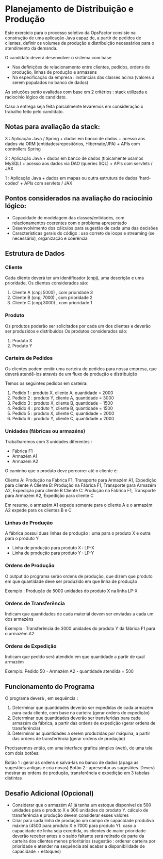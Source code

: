 # Planejamento de Distribuição e Produção

Este exercício para o processo seletivo da OpsFactor consiste na construção de uma aplicação Java capaz de, a partir de pedidos de clientes, definir os volumes de produção e distribuição necessários para o atendimento da demanda.

O candidato deverá desenvolver o sistema com base:
* Nas definições de relacionamento entre clientes, pedidos, ordens de produção, linhas de produção e armazéns
* Na especificação da empresa : instâncias das classes acima (valores a serem populados no banco de dados)

As soluções serão avaliadas com base em 2 critérios : stack utilizada e raciocínio lógico do candidato.

Caso a entrega seja feita parcialmente levaremos em consideração o trabalho feito pelo candidato.

## Notas para avaliação da stack:
3 : Aplicação Java / Spring + dados em banco de dados + acesso aos dados via ORM (entidades/repositórios, Hibernate/JPA) + APIs com controllers Spring

2 : Aplicação Java + dados em banco de dados (tipicamente usamos MySQL) + acesso aos dados via DAO (queries SQL) + APIs com servlets / JAX

1 : Aplicação Java + dados em mapas ou outra estrutura de dados 'hard-coded' + APIs com servlets / JAX


## Pontos considerados na avaliação do raciocínio lógico:
* Capacidade de modelagem das classes/entidades, com relacionamentos coerentes com o problema apresentado
* Desenvolvimento dos cálculos para sugestão de cada uma das decisões
* Características gerais do código : uso correto de loops e streaming (se necessário), organização e coerência


## Estrutura de Dados

### Cliente

Cada cliente deverá ter um identificador (cnpj), uma descrição e uma prioridade.
Os clientes considerados são:
1) Cliente A (cnpj 5000) , com prioridade 3
2) Cliente B (cnpj 7000) , com prioridade 2
3) Cliente C (cnpj 3000) , com prioridade 1

### Produto

Os produtos poderão ser solicitados por cada um dos clientes e deverão ser produzidos e distribuídos
Os produtos considerados são:

1) Produto X
2) Produto Y

### Carteira de Pedidos

Os clientes podem emitir uma carteira de pedidos para nossa empresa, que deverá atendê-los através de um fluxo de produção e distribuição

Temos os seguintes pedidos em carteira:
1) Pedido 1 : produto X, cliente A, quantidade = 2000
2) Pedido 2 : produto Y, cliente A, quantidade = 3000
3) Pedido 3 : produto X, cliente B, quantidade = 1500
4) Pedido 4 : produto Y, cliente B, quantidade = 1500
5) Pedido 5 : produto X, cliente C, quantidade = 2000
6) Pedido 6 : produto Y, cliente C, quantidade = 2000

### Unidades (fábricas ou armazéns)

Trabalharemos com 3 unidades diferentes : 
* Fábrica F1
* Armazém A1
* Armazém A2

O caminho que o produto deve percorrer até o cliente é:

Cliente A: Produção na Fábrica F1, Transporte para Armazém A1, Expedição para cliente A
Cliente B: Produção na Fábrica F1, Transporte para Armazém A2, Expedição para cliente B
Cliente C: Produção na Fábrica F1, Transporte para Armazém A2, Expedição para cliente C

Em resumo, o armazém A1 expede somente para o cliente A e o armazém A2 expede para os clientes B e C

### Linhas de Produção

A fábrica possui duas linhas de produção : uma para o produto X e outra para o produto Y

* Linha de produção para produto X : LP-X
* Linha de produção para produto Y : LP-Y

### Ordens de Produção

O output do programa serão ordens de produção, que dizem que produto em que quantidade deve ser produzido em que linha de produção

Exemplo : Produção de 5000 unidades do produto X na linha LP-X

### Ordens de Transferência

Indicam que quantidades de cada material devem ser enviadas a cada um dos armazéns

Exemplo : Transferência de 3000 unidades do produto Y da fábrica F1 para o armazém A2

### Ordens de Expedição

Indicam que pedido será atendido em que quantidade a partir de qual armazém

Exemplo: Pedido 50 - Armazém A2 - quantidade atendida = 500


## Funcionamento do Programa

O programa deverá , em sequência :
1) Determinar que quantidades deverão ser expedidas de cada armazém para cada cliente, com base na carteira (gerar ordens de expedição)
2) Determinar que quantidades deverão ser transferidas para cada armazém da fábrica, a partir das ordens de expedição (gerar ordens de transferência)
3) Determinar as quantidades a serem produzidas por máquina, a partir das ordens de transferência (gerar ordens de produção)

Precisaremos então, em uma interface gráfica simples (web), de uma tela com dois botões:

Botão 1 : gerar as ordens e salvá-las no banco de dados (apaga as sugestões antigas e cria novas)
Botão 2 : apresentar as sugestões. Deverá mostrar as ordens de produção, transferência e expedição em 3 tabelas distintas

## Desafio Adicional (Opcional)
* Considerar que o armazém A1 já tenha um estoque disponível de 500 unidades para o produto X e 300 unidades do produto Y. cálculo de transferência e produção devem considerar esses valores
* Criar para cada linha de produção um campo de capacidade produtiva máxima (4500 para produto X e 7000 para produto Y). caso a capacidade de linha seja excedida, os clientes de maior prioridade deverão receber antes e o saldo faltante será retirado de parte da carteira dos clientes menos prioritários (sugestão : ordenar carteira por prioridade e atender na sequência até acabar a disponibilidade de capacidade + estoques)
